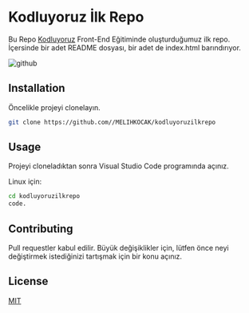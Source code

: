 # Kodluyoruz İlk Repo

Bu Repo [Kodluyoruz](https://kodluyoruz.org) Front-End Eğitiminde oluşturduğumuz ilk repo. İçersinde bir adet README dosyası, bir adet de index.html barındırıyor.

![github](figures/github.png)

## Installation

Öncelikle projeyi clonelayın.

```bash
git clone https://github.com//MELIHKOCAK/kodluyoruzilkrepo
```
## Usage

Projeyi cloneladıktan sonra Visual Studio Code programında açınız.

Linux için:

```bash
cd kodluyoruzilkrepo
code.
```
## Contributing

Pull requestler kabul edilir. Büyük değişiklikler için, lütfen önce neyi değiştirmek istediğinizi tartışmak için bir konu açınız.

## License

[MIT](https://choosealicense.com/licenses/mit/)


